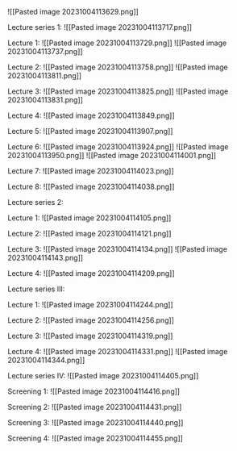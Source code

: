 ![[Pasted image 20231004113629.png]]

Lecture series 1:
![[Pasted image 20231004113717.png]]

Lecture 1:
![[Pasted image 20231004113729.png]]
![[Pasted image 20231004113737.png]]

Lecture 2:
![[Pasted image 20231004113758.png]]
![[Pasted image 20231004113811.png]]

Lecture 3:
![[Pasted image 20231004113825.png]]
![[Pasted image 20231004113831.png]]

Lecture 4:
![[Pasted image 20231004113849.png]]

Lecture 5:
![[Pasted image 20231004113907.png]]

Lecture 6:
![[Pasted image 20231004113924.png]]
![[Pasted image 20231004113950.png]]
![[Pasted image 20231004114001.png]]

Lecture 7:
![[Pasted image 20231004114023.png]]

Lecture 8:
![[Pasted image 20231004114038.png]]

Lecture series 2:

Lecture 1:
![[Pasted image 20231004114105.png]]

Lecture 2:
![[Pasted image 20231004114121.png]]

Lecture 3:
![[Pasted image 20231004114134.png]]
![[Pasted image 20231004114143.png]]

Lecture 4:
![[Pasted image 20231004114209.png]]

Lecture series III:

Lecture 1:
![[Pasted image 20231004114244.png]]

Lecture 2:
![[Pasted image 20231004114256.png]]

Lecture 3:
![[Pasted image 20231004114319.png]]

Lecture 4:
![[Pasted image 20231004114331.png]]
![[Pasted image 20231004114344.png]]

Lecture series IV:
![[Pasted image 20231004114405.png]]

Screening 1:
![[Pasted image 20231004114416.png]]

Screening 2:
![[Pasted image 20231004114431.png]]

Screening 3:
![[Pasted image 20231004114440.png]]

Screening 4:
![[Pasted image 20231004114455.png]]

